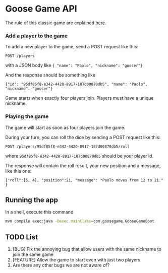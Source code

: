 # Goose Game API
The rule of this classic game are explained [here](https://en.wikipedia.org/wiki/Game_of_the_Goose).

### Add a player to the game
To add a new player to the game, send a POST request like this:

`POST /players`

with a JSON body like `{ "name": "Paolo", "nickname": "gooser"}`

And the response should be something like 

`{"id": "95df85f8-e342-4420-8917-187d00870db5", "name": "Paolo", "nickname": "gooser"}`

Game starts when exactly four players join.
Players must have a unique nickname.

### Playing the game

The game will start as soon as four players join the game.

During your turn, you can roll the dice by sending a POST request like this: 

`POST /players/95df85f8-e342-4420-8917-187d00870db5/roll`

where `95df85f8-e342-4420-8917-187d00870db5` should be your player id.

The response will contain the roll result, your new position and a message, like this one:

`{"roll":[5, 4], "position":21, "message": "Paolo moves from 12 to 21." }`

## Running the app
In a shell, execute this command

```bash
mvn compile exec:java -Dexec.mainClass=com.goosegame.GooseGameBoot
```

## TODO List

1. [BUG] Fix the annoying bug that allow users with the same nickname to join the same game
2. [FEATURE] Allow the game to start even with just two players
3. Are there any other bugs we are not aware of?
